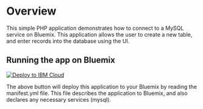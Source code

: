 # Overview

This simple PHP application demonstrates how to connect to a MySQL service on Bluemix. This application allows the user to create a new table, and enter records into the database using the UI.

## Running the app on Bluemix

[![Deploy to IBM Cloud](https://cloud.ibm.com/devops/setup/deploy/button.png)](https://cloud.ibm.com/devops/setup/deploy?repository=https://github.com/IBM-Cloud/php-mysql&branch=master)

The above button will deploy this application to your Bluemix by reading the manifest.yml file. This file describes the application to Bluemix, and also declares any necessary services (mysql).
